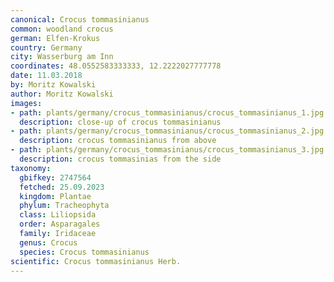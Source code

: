 ```yaml
---
canonical: Crocus tommasinianus
common: woodland crocus
german: Elfen-Krokus
country: Germany
city: Wasserburg am Inn
coordinates: 48.0552583333333, 12.2222027777778
date: 11.03.2018
by: Moritz Kowalski
author: Moritz Kowalski
images:
- path: plants/germany/crocus_tommasinianus/crocus_tommasinianus_1.jpg
  description: close-up of crocus tommasinianus
- path: plants/germany/crocus_tommasinianus/crocus_tommasinianus_2.jpg
  description: crocus tommasinianus from above
- path: plants/germany/crocus_tommasinianus/crocus_tommasinianus_3.jpg
  description: crocus tommasinias from the side
taxonomy:
  gbifkey: 2747564
  fetched: 25.09.2023
  kingdom: Plantae
  phylum: Tracheophyta
  class: Liliopsida
  order: Asparagales
  family: Iridaceae
  genus: Crocus
  species: Crocus tommasinianus
scientific: Crocus tommasinianus Herb.
---
```

